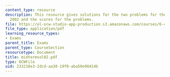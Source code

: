 ```yaml
---
content_type: resource
description: This resource gives solutions for the two problems for the midterm exam
  2002 and the scores for the problems.
file: https://ol-ocw-studio-app-production.s3.amazonaws.com/courses/6-451-principles-of-digital-communication-ii-spring-2005/233218e32dcdaa3019f0aba50e98414b_midtermsol02.pdf
file_type: application/pdf
learning_resource_types:
- Exams
parent_title: Exams
parent_type: CourseSection
resourcetype: Document
title: midtermsol02.pdf
type: OCWFile
uid: 233218e3-2dcd-aa30-19f0-aba50e98414b
---
```

